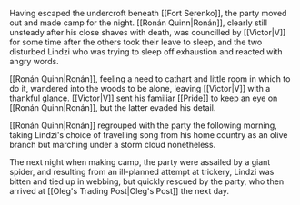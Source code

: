 Having escaped the undercroft beneath [[Fort Serenko]], the party moved out and made camp for the night. [[Ronán Quinn|Ronán]], clearly still unsteady after his close shaves with death, was councilled by [[Victor|V]] for some time after the others took their leave to sleep, and the two disturbed Lindzi who was trying to sleep off exhaustion and reacted with angry words.

[[Ronán Quinn|Ronán]], feeling a need to cathart and little room in which to do it, wandered into the woods to be alone, leaving [[Victor|V]] with a thankful glance. [[Victor|V]] sent his familiar [[Pride]] to keep an eye on [[Ronán Quinn|Ronán]], but the latter evaded his detail.

[[Ronán Quinn|Ronán]] regrouped with the party the following morning, taking Lindzi's choice of travelling song from his home country as an olive branch but marching under a storm cloud nonetheless.

The next night when making camp, the party were assailed by a giant spider, and resulting from an ill-planned attempt at trickery, Lindzi was bitten and tied up in webbing, but quickly rescued by the party, who then arrived at [[Oleg's Trading Post|Oleg's Post]] the next day. 